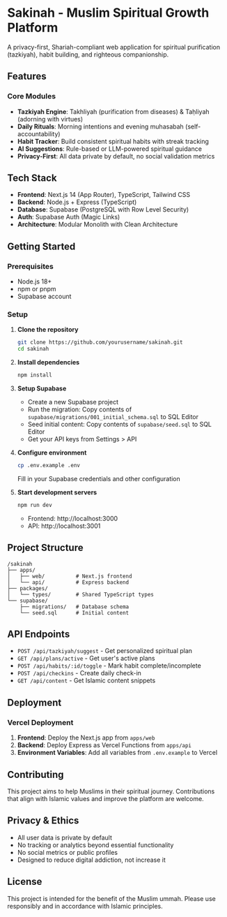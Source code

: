 # Sakinah - Muslim Spiritual Growth Platform

A privacy-first, Shariah-compliant web application for spiritual purification (tazkiyah), habit building, and righteous companionship.

## Features

### Core Modules
- **Tazkiyah Engine**: Takhliyah (purification from diseases) & Taḥliyah (adorning with virtues)
- **Daily Rituals**: Morning intentions and evening muhasabah (self-accountability)
- **Habit Tracker**: Build consistent spiritual habits with streak tracking
- **AI Suggestions**: Rule-based or LLM-powered spiritual guidance
- **Privacy-First**: All data private by default, no social validation metrics

## Tech Stack

- **Frontend**: Next.js 14 (App Router), TypeScript, Tailwind CSS
- **Backend**: Node.js + Express (TypeScript)
- **Database**: Supabase (PostgreSQL with Row Level Security)
- **Auth**: Supabase Auth (Magic Links)
- **Architecture**: Modular Monolith with Clean Architecture

## Getting Started

### Prerequisites
- Node.js 18+
- npm or pnpm
- Supabase account

### Setup

1. **Clone the repository**
   ```bash
   git clone https://github.com/yourusername/sakinah.git
   cd sakinah
   ```

2. **Install dependencies**
   ```bash
   npm install
   ```

3. **Setup Supabase**
   - Create a new Supabase project
   - Run the migration: Copy contents of `supabase/migrations/001_initial_schema.sql` to SQL Editor
   - Seed initial content: Copy contents of `supabase/seed.sql` to SQL Editor
   - Get your API keys from Settings > API

4. **Configure environment**
   ```bash
   cp .env.example .env
   ```
   Fill in your Supabase credentials and other configuration

5. **Start development servers**
   ```bash
   npm run dev
   ```
   - Frontend: http://localhost:3000
   - API: http://localhost:3001

## Project Structure

```
/sakinah
├── apps/
│   ├── web/          # Next.js frontend
│   └── api/          # Express backend
├── packages/
│   └── types/        # Shared TypeScript types
└── supabase/
    ├── migrations/   # Database schema
    └── seed.sql      # Initial content
```

## API Endpoints

- `POST /api/tazkiyah/suggest` - Get personalized spiritual plan
- `GET /api/plans/active` - Get user's active plans
- `POST /api/habits/:id/toggle` - Mark habit complete/incomplete
- `POST /api/checkins` - Create daily check-in
- `GET /api/content` - Get Islamic content snippets

## Deployment

### Vercel Deployment

1. **Frontend**: Deploy the Next.js app from `apps/web`
2. **Backend**: Deploy Express as Vercel Functions from `apps/api`
3. **Environment Variables**: Add all variables from `.env.example` to Vercel

## Contributing

This project aims to help Muslims in their spiritual journey. Contributions that align with Islamic values and improve the platform are welcome.

## Privacy & Ethics

- All user data is private by default
- No tracking or analytics beyond essential functionality
- No social metrics or public profiles
- Designed to reduce digital addiction, not increase it

## License

This project is intended for the benefit of the Muslim ummah. Please use responsibly and in accordance with Islamic principles.